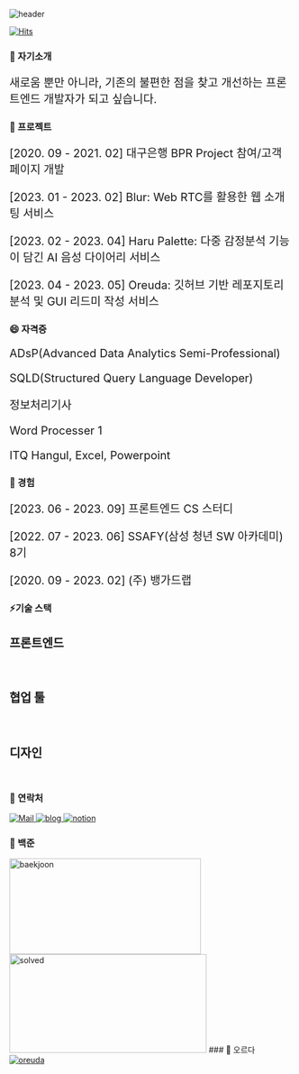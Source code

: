![header](https://capsule-render.vercel.app/api?type=waving&color=timeGradient&text=Welcome%20to%20Gyeom's%20GitHub%20👋&animation=twinkling&fontSize=35&fontAlignY=40&height=250)
<!--<div  style = "display: flex;  align-items: center; flex-direction: column;  justify-content: center;" align = "center";>--> 
 <!-- ![header](https://capsule-render.vercel.app/api?type=Waving&color=auto&height=250&section=header&text=Chang%20Gyeom&fontSize=70) --> 


[![Hits](https://hits.seeyoufarm.com/api/count/incr/badge.svg?url=https%3A%2F%2Fgithub.com%2Fkyum8562&count_bg=%2379C83D&title_bg=%23555555&icon=&icon_color=%23E7E7E7&title=hits&edge_flat=false)](https://hits.seeyoufarm.com) 

 ### 🌱 자기소개
 <p style ="font-size : 20px;">새로움 뿐만 아니라, 기존의 불편한 점을 찾고 개선하는 프론트엔드 개발자가 되고 싶습니다.</p>

 ### 🤔 프로젝트 
 <p style ="font-size : 20px;">[2020. 09 - 2021. 02] 대구은행 BPR Project 참여/고객 페이지 개발</p>
 <p style ="font-size : 20px;">[2023. 01 - 2023. 02] Blur: Web RTC를 활용한 웹 소개팅 서비스</p>
 <p style ="font-size : 20px;">[2023. 02 - 2023. 04] Haru Palette: 다중 감정분석 기능이 담긴 AI 음성 다이어리 서비스</p>
 <p style ="font-size : 20px;">[2023. 04 - 2023. 05] Oreuda: 깃허브 기반 레포지토리 분석 및 GUI 리드미 작성 서비스</p>

 ### 😄 자격증 
 <p style ="font-size : 20px;">ADsP(Advanced Data Analytics Semi-Professional)</p>
 <p style ="font-size : 20px;">SQLD(Structured Query Language Developer)</p>
 <p style ="font-size : 20px;">정보처리기사</p>
 <p style ="font-size : 20px;">Word Processer 1</p>
 <p style ="font-size : 20px;">ITQ Hangul, Excel, Powerpoint</p>

 ### 🎈 경험 
 <p style ="font-size : 20px;">[2023. 06 - 2023. 09] 프론트엔드 CS 스터디</p>
 <p style ="font-size : 20px;">[2022. 07 - 2023. 06] SSAFY(삼성 청년 SW 아카데미) 8기</p>
 <p style ="font-size : 20px;">[2020. 09 - 2023. 02] (주) 뱅가드랩</p>

 ### ⚡기술 스택
 <div>
  <div >
   <h3 key=0 style ="font-size : 1.5em; font-weight:700;">프론트엔드</h3>
   <img 
       key=541003.2943148586
       style = "margin: 5px 5px;"
       src=https://img.shields.io/badge/javascript-f1e05a?style=flat&logo=javascript&logoColor=white
       alt=""/>
   <img
       key=351502.39424270054
       style = "margin: 5px 5px;"
       src=https://img.shields.io/badge/typescript-31859c?style=flat&logo=typescript&logoColor=white
       alt=""/> 
   <img
       key=119772.64841769704
       style = "margin: 5px 5px;"
       src=https://img.shields.io/badge/html5-e44b23?style=flat&logo=html5&logoColor=white
       alt=""/>
   <img
       key=207231.84445783144
       style = "margin: 5px 5px;"
       src=https://img.shields.io/badge/css-563d7c?style=flat&logo=css&logoColor=white
       alt=""/>
   <img
       key=571079.0079097323
       style = "margin: 5px 5px;"
       src=https://img.shields.io/badge/react-61DAFB?style=flat&logo=react&logoColor=white
       alt=""/>
   <img
       key=287908.01962192246
       style = "margin: 5px 5px;"
       src=https://img.shields.io/badge/next.js-000000?style=flat&logo=next.js&logoColor=white
       alt=""/>
 </div>
  <h3 key=1 style ="font-size : 1.5em; font-weight:700;">협업 툴</h3>
  <div>
   <img
       key=147279.1144238039
       style = "margin: 5px 5px;"
       src=https://img.shields.io/badge/git-F05032?style=flat&logo=git&logoColor=white
       alt=""/>
   <img
       key=729933.2280364978
       style = "margin: 5px 5px;"
       src=https://img.shields.io/badge/jirasoftware-0052CC?style=flat&logo=jirasoftware&logoColor=white
       alt=""/>
  </div>

  <h3 key=2 style ="font-size : 1.5em; font-weight:700;">디자인</h3>
  <div>
   <img
       key=642641.0488138583
       style = "margin: 5px 5px;"
       src=https://img.shields.io/badge/figma-F24E1E?style=flat&logo=figma&logoColor=white
       alt=""/>
  </div>
 </div>

 ### 💙 연락처
 <div className=Preview_contactBadgeDiv__3demU>
  <a href=mailto:kyum8562@naver.com target="_blank">
   <img
     src="https://img.shields.io/badge/Mail-6667AB?style=flat&logo=Gmail&logoColor=white"
     alt="Mail"
   />
  </a>
  <a href=https://girinkim.tistory.com/ target="_blank">
   <img src=https://img.shields.io/badge/TechBlog-7FD2F5?style=flat&logo=Hoppscotch&logoColor=white&link=https://girinkim.tistory.com// alt="blog" />
  </a>
  <a href=https://giraffekim.notion.site/169861ded4d14d26b93f59792c80a7a9?pvs=4 target="_blank">
   <img src=https://img.shields.io/badge/Notion-000000?style=flat&logo=Notion&logoColor=white&link=https://giraffekim.notion.site/169861ded4d14d26b93f59792c80a7a9?pvs=4/ alt="notion" />
  </a>
 </div>

 ### 🚩 백준
  <div key="1">
    <a href="http://solved.ac/kyum8562"><img src=http://mazassumnida.wtf/api/v2/generate_badge?boj=kyum8562 width="340" height="170" alt="baekjoon" /></a>
    <a href="http://solved.ac/kyum8562"><img src=http://mazandi.herokuapp.com/api?handle=kyum8562&theme=warm width="350" height="175" alt="solved" /></a>
 ### 👊 오르다
 <div>
  <a href = "https://oreuda.kr/">
    <img src=https://oreuda.kr/api/v1/plant/card?nickname=kyum8562 alt="oreuda" />
  </a>
 </div>
<!-- </div>-->
